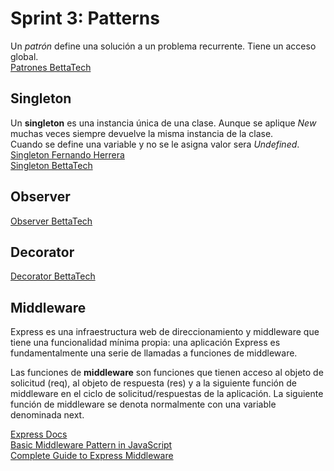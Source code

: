 # Sprint 3: Patterns  
Un *patrón* define una solución a un problema recurrente. Tiene un acceso global.    
[Patrones BettaTech](https://www.youtube.com/playlist?list=PLJkcleqxxobUJlz1Cm8WYd-F_kckkDvc8)  

## Singleton  
Un **singleton** es una instancia única de una clase. Aunque se aplique *New* muchas veces siempre devuelve la misma instancia de la clase.  
Cuando se define una variable y no se le asigna valor sera *Undefined*.  
[Singleton Fernando Herrera](https://www.youtube.com/watch?v=rrWRhrdwuLg)  
[Singleton BettaTech](https://www.youtube.com/watch?v=GGq6s7xhHzY)  

## Observer  
[Observer BettaTech](https://www.youtube.com/watch?v=HFkZb1g8faA&list=PLJkcleqxxobUJlz1Cm8WYd-F_kckkDvc8&index=9)  

## Decorator  
[Decorator BettaTech](https://www.youtube.com/watch?v=nLy4x_LPPWU&list=PLJkcleqxxobUJlz1Cm8WYd-F_kckkDvc8&index=7)  

## Middleware  
Express es una infraestructura web de direccionamiento y middleware que tiene una funcionalidad mínima propia: una aplicación Express es fundamentalmente una serie de llamadas a funciones de middleware.  

Las funciones de **middleware** son funciones que tienen acceso al objeto de solicitud (req), al objeto de respuesta (res) y a la siguiente función de middleware en el ciclo de solicitud/respuestas de la aplicación. La siguiente función de middleware se denota normalmente con una variable denominada next.  

[Express Docs](https://expressjs.com/es/guide/using-middleware.html)  
[Basic Middleware Pattern in JavaScript](https://javascript.plainenglish.io/basic-middleware-pattern-in-javascript-ef8756a75cb1)  
[Complete Guide to Express Middleware](https://reflectoring.io/express-middleware/)  

